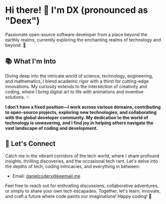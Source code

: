 # Hi there! 👋 I'm DX (pronounced as "Deex")

Passionate open-source software developer from a place beyond the earthly realms, currently exploring the enchanting realms of technology and beyond. 🚀

## 📚 What I'm Into

Diving deep into the intricate world of science, technology, engineering, and mathematics, I blend academic rigor with a thirst for cutting-edge innovations. My curiosity extends to the intersection of creativity and coding, where I bring digital art to life with animations and inventive solutions. ✨

**I don't have a fixed position—I work across various domains, contributing to open-source projects, exploring new technologies, and collaborating with the global developer community. My dedication to the world of technology is unwavering, and I find joy in helping others navigate the vast landscape of coding and development.**

## 🌟 Let's Connect

Catch me in the vibrant corridors of the tech world, where I share profound insights, thrilling discoveries, and the occasional tech rant. Let's delve into the depths of tech, coding intricacies, and everything in between:
- Email: [danielcoderx@keemail.me](mailto:danielcoderx@keemail.me)

Feel free to reach out for enthralling discussions, collaborative adventures, or simply to share your own tech escapades. Together, let's learn, innovate, and craft a future where code paints our imaginations! Happy coding! 🌟
